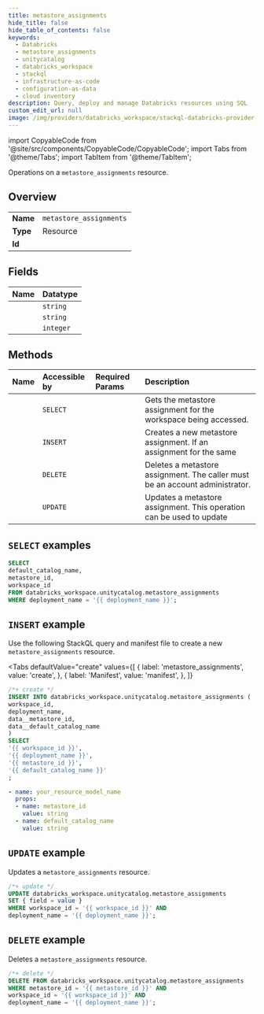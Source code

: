 ```yaml
---
title: metastore_assignments
hide_title: false
hide_table_of_contents: false
keywords:
  - Databricks
  - metastore_assignments
  - unitycatalog
  - databricks_workspace
  - stackql
  - infrastructure-as-code
  - configuration-as-data
  - cloud inventory
description: Query, deploy and manage Databricks resources using SQL
custom_edit_url: null
image: /img/providers/databricks_workspace/stackql-databricks-provider-featured-image.png
---
```


import CopyableCode from '@site/src/components/CopyableCode/CopyableCode';
import Tabs from '@theme/Tabs';
import TabItem from '@theme/TabItem';

Operations on a <code>metastore_assignments</code> resource.  

## Overview
<table><tbody>
<tr><td><b>Name</b></td><td><code>metastore_assignments</code></td></tr>
<tr><td><b>Type</b></td><td>Resource</td></tr>
<tr><td><b>Id</b></td><td><CopyableCode code="databricks_workspace.unitycatalog.metastore_assignments" /></td></tr>
</tbody></table>

## Fields
| Name | Datatype |
|:-----|:---------|
| <CopyableCode code="default_catalog_name" /> | `string` |
| <CopyableCode code="metastore_id" /> | `string` |
| <CopyableCode code="workspace_id" /> | `integer` |

## Methods
| Name | Accessible by | Required Params | Description |
|:-----|:--------------|:----------------|:------------|
| <CopyableCode code="current" /> | `SELECT` | <CopyableCode code="deployment_name" /> | Gets the metastore assignment for the workspace being accessed. |
| <CopyableCode code="assign" /> | `INSERT` | <CopyableCode code="workspace_id, deployment_name" /> | Creates a new metastore assignment. If an assignment for the same |
| <CopyableCode code="unassign" /> | `DELETE` | <CopyableCode code="metastore_id, workspace_id, deployment_name" /> | Deletes a metastore assignment. The caller must be an account administrator. |
| <CopyableCode code="updateassignment" /> | `UPDATE` | <CopyableCode code="workspace_id, deployment_name" /> | Updates a metastore assignment. This operation can be used to update |

## `SELECT` examples

```sql
SELECT
default_catalog_name,
metastore_id,
workspace_id
FROM databricks_workspace.unitycatalog.metastore_assignments
WHERE deployment_name = '{{ deployment_name }}';
```

## `INSERT` example

Use the following StackQL query and manifest file to create a new <code>metastore_assignments</code> resource.

<Tabs
    defaultValue="create"
    values={[
        { label: 'metastore_assignments', value: 'create', },
        { label: 'Manifest', value: 'manifest', },
    ]}
>
<TabItem value="create">

```sql
/*+ create */
INSERT INTO databricks_workspace.unitycatalog.metastore_assignments (
workspace_id,
deployment_name,
data__metastore_id,
data__default_catalog_name
)
SELECT 
'{{ workspace_id }}',
'{{ deployment_name }}',
'{{ metastore_id }}',
'{{ default_catalog_name }}'
;
```

</TabItem>
<TabItem value="manifest">

```yaml
- name: your_resource_model_name
  props:
  - name: metastore_id
    value: string
  - name: default_catalog_name
    value: string

```

</TabItem>
</Tabs>

## `UPDATE` example

Updates a <code>metastore_assignments</code> resource.

```sql
/*+ update */
UPDATE databricks_workspace.unitycatalog.metastore_assignments
SET { field = value }
WHERE workspace_id = '{{ workspace_id }}' AND
deployment_name = '{{ deployment_name }}';
```

## `DELETE` example

Deletes a <code>metastore_assignments</code> resource.

```sql
/*+ delete */
DELETE FROM databricks_workspace.unitycatalog.metastore_assignments
WHERE metastore_id = '{{ metastore_id }}' AND
workspace_id = '{{ workspace_id }}' AND
deployment_name = '{{ deployment_name }}';
```

